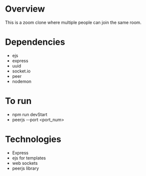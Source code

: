 # Overview
This is a zoom clone where multiple people can join the same room.
# Dependencies
- ejs
- express
- uuid
- socket.io
- peer
- nodemon
# To run
- npm run devStart
- peerjs --port <port_num>
# Technologies
- Express
- ejs for templates
- web sockets
- peerjs library
